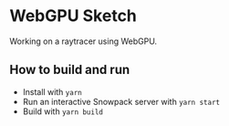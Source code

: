 # WebGPU Sketch
Working on a raytracer using WebGPU.

## How to build and run

* Install with `yarn`
* Run an interactive Snowpack server with `yarn start`
* Build with `yarn build`